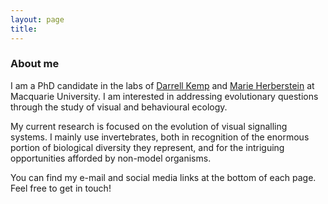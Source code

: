 ```yaml
---
layout: page
title:
---
```

### About me

I am a PhD candidate in the labs of [Darrell Kemp](http://www.evolutionaryecologymq.com/) and [Marie Herberstein](https://sites.google.com/site/behaviouralecologymacquarie/) at Macquarie University. I am interested in addressing evolutionary questions through the study of visual and behavioural ecology.

My current research is focused on the evolution of visual signalling systems. I mainly use invertebrates, both in recognition of the enormous portion of biological diversity they represent, and for the intriguing opportunities afforded by non-model organisms.

You can find my e-mail and social media links at the bottom of each page. Feel free to get in touch!